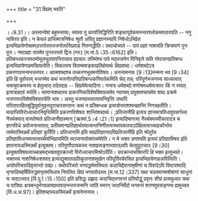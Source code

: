 +++
title = "31 क्षिप्रम् भवति"

+++
  
  
।।9.31।। अस्त्वन्येषां बहुमन्तव्यः; स्वस्य तु कार्यासिद्धिरिति
शङ्कापूर्वकमनन्तरश्लोकमवतारयति -- ननु नाविरत इति। न केवलं
प्राप्तिमात्रनिषेधः श्रुतौ अपितु प्रज्ञानस्यापि निषेधोऽभिप्रेत
इत्यभिप्रायेणोक्तम्उत्तरोत्तरभजनोत्पत्तिप्रवाहं निरुणद्धीति। तथाचोच्यते
-- पापं प्रज्ञां नाशयति क्रियमाणं पुनः पुनः। नष्टप्रज्ञः पापमेव
पुनरारभते द्विज (नरः) \[म.भा.5।35।6162\] इति।
प्रतिबन्धकरजस्तमोमूलभूतपापनिरासाय ह्याचारः तस्मिंश्च पापे मद्भजनेन
विनिवृत्ते सति नोपासनप्रतिबन्ध इत्यभिप्रायेणाहमत्प्रियत्वेति। विकलस्य
विलम्बशङ्काप्रतिक्षेपार्थः क्षिप्रशब्दः। धर्मशब्दोऽत्र
प्रकरणादनन्यभजनपरः। आत्मशब्दश्च तत्करणभूतमनोविषयः। अनन्यमनसः
\[9।13\]मन्मना भव \[9।34\] इति हि पूर्वापरम् भजनमेव कथं
भजनोत्पत्तिप्रतिबन्धकनिवर्तकमिति चेत् तन्न; परिपूर्णभजनस्य साध्यत्वात्
भक्त्युपक्रमस्य च हेतुत्वात् तदेतदाह -- क्षिप्रमेवेत्यादिना। नन्वत्र
धर्मशब्दो वर्णाश्रमधर्ममात्रपरः किं न स्यात् इत्यत्राहएवं रूपेति।
सामान्यशब्दस्य प्राकरणिकविशेषविषयत्वमेव न्याय्यम् प्रयुक्तश्चायमेव शब्दः
प्रक्रमे भजनरूपविशेषविषयतयेति भावः। अस्तु भजनप्रभावात्पापनिवृत्तिः तथापि
परितापरहितबुद्धिपूर्वानुवृत्तदुराचारसन्तानः कथं न प्रतिबन्धक
इत्यत्रोत्तरशश्वच्छान्तिं निगच्छतीति। मत्प्राप्तिविरोध्याचारनिवृत्तिमिति
प्रकरणविशेषतः शान्तिशब्दार्थः। ,प्रतिजानीहि इत्यत्र
ज्ञानमात्रविधावुपसर्गस्य नैरर्थक्यात् वास्तोष्पते प्रतिजानीह्यस्मान्
\[ऋक्सं.5।4।21।1\] इत्यादिष्वगत्या नैरर्थक्यस्वीकारादत्र च ज्ञानविधेः
प्रयोजनाभावात्;
प्रतीयमानप्रतिज्ञार्थस्यात्यन्तनिर्णीतत्वस्थापकतयाऽपेक्षितत्वाच्चाहकौन्तेय
त्वमेवास्मिन्नर्थे प्रतिज्ञां कुर्विति। प्रतिजानामि इति
स्वप्रतिज्ञानादपिप्रतिजानीहि इति श्रोतुरेव
प्रतिज्ञाविधानमत्यन्तस्थैर्याभिप्रायमिति व्यञ्जनायोक्तंत्वमेवेति। न मे
भक्तः प्रणश्यति इत्ययं प्रतिज्ञाविषय इति ज्ञापनायअस्मिन्नर्थे
इत्युक्तम्। परिपूर्णोपासकस्य नाशप्रसङ्गाभावात्अपि चेत्सुदुराचारः
\[9।30\] इत्युक्तविषयत्वाच्चाहमद्भक्तावुपक्रान्तो
विरोध्याचारमिश्रोऽपीति। उपक्रान्तभक्तिरपि हि भक्त इत्युच्यते। भक्तस्य
नाशनिषेधःशश्वत् इत्याद्युक्ततत्प्रतिकूलनाशमुखेन परिपूर्तिपर्यवसित
इत्यभिप्रायेणाहअवित्विति। अत्रोपरिचरादिवृत्तान्तो ग्राह्यः। यथोपरिचरो
भगवद्धर्ममास्थितः कदाचिद्देवानामृषीणां च विवादेऽपि पिष्टपश्वादि
भृग्वादिमहर्षिविरुद्धमनृतमभिधाय निपतितः क्षिप्रं भगवतोदस्तः
\[म.भा.12।337\] यथा चउपमानमशेषाणां साधूनां यः सदाऽभवत्
\[वि.पु.1।15।150\] इति प्रसिद्धः प्रह्लादः कदाचिद्भगवन्तं प्रतियोद्धुं
प्रवृत्तः शीघ्रं प्रत्यबुध्यत यथा च पापिष्ठः
क्षत्रबन्धुर्भगवन्नामप्रभावादनन्तरजन्मनि जातिं स्मरन् जातनिर्वेदो
भगवन्तं शरणमुपसङ्गम्य ह्यमुच्यत \[वि.ध.अ.97\]। इतिशब्दस्यअस्मिन्नर्थे
इत्यनेनान्वयः।  
  
